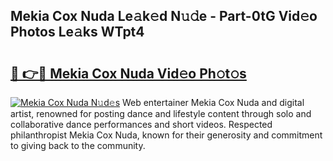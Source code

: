 ## Mekia Cox Nuda Le𝚊k𝚎d N𝚞𝚍e - Part-0tG Vid𝚎o Photos Le𝚊ks WTpt4

# <h2><a href="http://fbfvf1j.evod.top/?m=Mekia+Cox+Nuda">🔗 👉🔴 Mekia Cox Nuda Vid𝚎o Ph𝚘t𝚘s</a></h2>

[![Mekia Cox Nuda N𝚞d𝚎s](https://i.imgur.com/8V9OHl7.gif)](http://fbfvf1j.evod.top/?m=Mekia+Cox+Nuda)
Web entertainer Mekia Cox Nuda and digital artist, renowned for posting dance and lifestyle content through solo and collaborative dance performances and short videos. Respected philanthropist Mekia Cox Nuda, known for their generosity and commitment to giving back to the community. 
